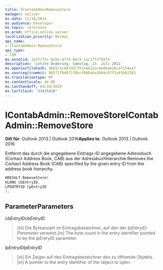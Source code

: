 ```yaml
---
title: IContabAdminRemoveStore
manager: soliver
ms.date: 11/16/2014
ms.audience: Developer
ms.topic: reference
ms.prod: office-online-server
localization_priority: Normal
api_name:
- IContabAdmin.RemoveStore
api_type:
- COM
ms.assetid: 2a5fcf5c-8a5a-4774-b8c9-1ac1ff27947d
description: 'Letzte Änderung: Samstag, 23. Juli 2011'
ms.openlocfilehash: 4865c1c867dd73514ab22ac4e8da628caf154ee7
ms.sourcegitcommit: 8657170d071f9bcf680aba50b9c07f2a4fb82283
ms.translationtype: MT
ms.contentlocale: de-DE
ms.lasthandoff: 04/28/2019
ms.locfileid: "33435418"
---
```

# <a name="icontabadminremovestore"></a><span data-ttu-id="3dbce-103">IContabAdmin::RemoveStore</span><span class="sxs-lookup"><span data-stu-id="3dbce-103">IContabAdmin::RemoveStore</span></span>

  
  
<span data-ttu-id="3dbce-104">**Gilt für**: Outlook 2013 | Outlook 2016</span><span class="sxs-lookup"><span data-stu-id="3dbce-104">**Applies to**: Outlook 2013 | Outlook 2016</span></span> 
  
<span data-ttu-id="3dbce-105">Entfernt das durch die angegebene Eintrags-ID angegebene Adressbuch (Contact Address Book, CAB) aus der Adressbuchhierarchie.</span><span class="sxs-lookup"><span data-stu-id="3dbce-105">Removes the Contact Address Book (CAB) specified by the given entry ID from the address book hierarchy.</span></span>
  
```cpp
HRESULT RemoveStore(
ULONG cbEntryID, 
LPENTRYID lpEntryID
);
```

## <a name="parameters"></a><span data-ttu-id="3dbce-106">Parameter</span><span class="sxs-lookup"><span data-stu-id="3dbce-106">Parameters</span></span>

 <span data-ttu-id="3dbce-107">_cbEntryID_</span><span class="sxs-lookup"><span data-stu-id="3dbce-107">_cbEntryID_</span></span>
  
> <span data-ttu-id="3dbce-108">[in] Die Byteanzahl im Eintragsbezeichner, auf den der  _lpEntryID-Parameter_ verweist.</span><span class="sxs-lookup"><span data-stu-id="3dbce-108">[in] The byte count in the entry identifier pointed to by the  _lpEntryID_ parameter.</span></span> 
    
 <span data-ttu-id="3dbce-109">_lpEntryID_</span><span class="sxs-lookup"><span data-stu-id="3dbce-109">_lpEntryID_</span></span>
  
> <span data-ttu-id="3dbce-110">[in] Ein Zeiger auf den Eintragsbezeichner des zu öffnende Objekts.</span><span class="sxs-lookup"><span data-stu-id="3dbce-110">[in] A pointer to the entry identifier of the object to open.</span></span>
    

